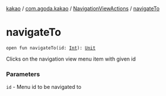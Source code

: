 [kakao](../../index.md) / [com.agoda.kakao](../index.md) / [NavigationViewActions](index.md) / [navigateTo](.)

# navigateTo

`open fun navigateTo(id: `[`Int`](https://kotlinlang.org/api/latest/jvm/stdlib/kotlin/-int/index.html)`): `[`Unit`](https://kotlinlang.org/api/latest/jvm/stdlib/kotlin/-unit/index.html)

Clicks on the navigation view menu item with given id

### Parameters

`id` - Menu id to be navigated to